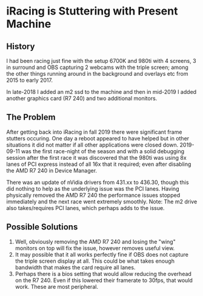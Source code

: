 
# iRacing is Stuttering with Present Machine

## History

I had been racing just fine with the setup 6700K and 980ti with 4 screens, 3 in surround and OBS capturing 2 webcams with the triple screen; among the other things running around in the background and overlays etc from 2015 to early 2017.

In late-2018 I added an m2 ssd to the machine and then in mid-2019 I added another graphics card (R7 240) and two additional monitors.

## The Problem

After getting back into iRacing in fall 2019 there were significant frame stutters occuring. One day a reboot appeared to have helped but in other situations it did not matter if all other applications were closed down. 2019-09-11 was the first race-night of the season and with a solid debugging session after the first race it was discovered that the 980ti was using 8x lanes of PCI express instead of all 16x that it required; even after disabling the AMD R7 240 in Device Manager.

There was an update of nVidia drivers from 431.xx to 436.30, though this did nothing to help as the underlying issue was the PCI lanes.
Having physically removed the AMD R7 240 the performance issues stopped immediately and the next race went extremely smoothly.
Note: The m2 drive also takes/requires PCI lanes, which perhaps adds to the issue.

## Possible Solutions

1. Well, obviously removing the AMD R7 240 and losing the "wing" monitors on top will fix the issue, however removes useful view.
2. It may possible that it all works perfectly fine if OBS does not capture the triple screen display at all. This could be what takes enough bandwidth that makes the card require all lanes.
3. Perhaps there is a bios setting that would allow reducing the overhead on the R7 240.
	Even if this lowered their framerate to 30fps, that would work. These are most peripheral.
